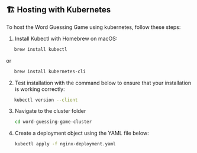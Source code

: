 ## 🏗 Hosting with Kubernetes

To host the Word Guessing Game using kubernetes, follow these steps:
1. Install Kubectl with Homebrew on macOS:
```bash
   brew install kubectl
   ```
or
```bash
   brew install kubernetes-cli
   ```
2. Test installation with the command below to ensure that your installation is working correctly:
```bash
   kubectl version --client
   ```

3. Navigate to the cluster folder
   ```bash
   cd word-guessing-game-cluster
   ```

2. Create a deployment object using the YAML file below:
   ```bash
   kubectl apply -f nginx-deployment.yaml
   ```
